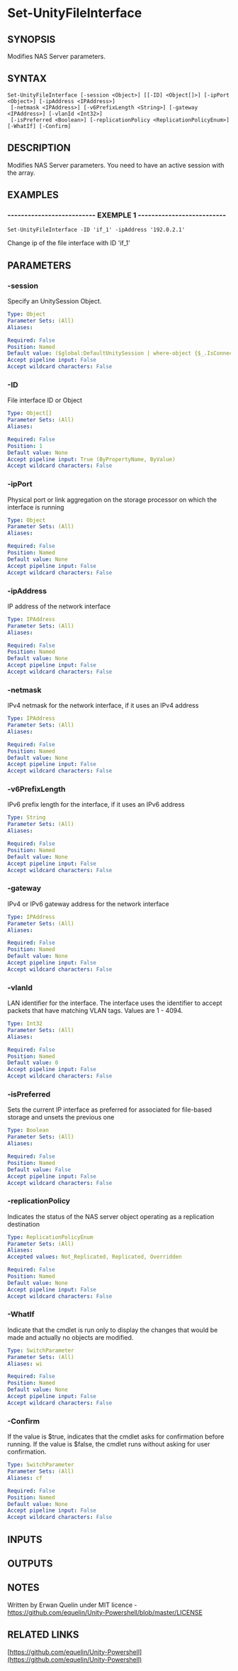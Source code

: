 # Set-UnityFileInterface

## SYNOPSIS
Modifies NAS Server parameters.

## SYNTAX

```
Set-UnityFileInterface [-session <Object>] [[-ID] <Object[]>] [-ipPort <Object>] [-ipAddress <IPAddress>]
 [-netmask <IPAddress>] [-v6PrefixLength <String>] [-gateway <IPAddress>] [-vlanId <Int32>]
 [-isPreferred <Boolean>] [-replicationPolicy <ReplicationPolicyEnum>] [-WhatIf] [-Confirm]
```

## DESCRIPTION
Modifies NAS Server parameters.
You need to have an active session with the array.

## EXAMPLES

### -------------------------- EXEMPLE 1 --------------------------
```
Set-UnityFileInterface -ID 'if_1' -ipAddress '192.0.2.1'
```

Change ip of the file interface with ID 'if_1'

## PARAMETERS

### -session
Specify an UnitySession Object.

```yaml
Type: Object
Parameter Sets: (All)
Aliases: 

Required: False
Position: Named
Default value: ($global:DefaultUnitySession | where-object {$_.IsConnected -eq $true})
Accept pipeline input: False
Accept wildcard characters: False
```

### -ID
File interface ID or Object

```yaml
Type: Object[]
Parameter Sets: (All)
Aliases: 

Required: False
Position: 1
Default value: None
Accept pipeline input: True (ByPropertyName, ByValue)
Accept wildcard characters: False
```

### -ipPort
Physical port or link aggregation on the storage processor on which the interface is running

```yaml
Type: Object
Parameter Sets: (All)
Aliases: 

Required: False
Position: Named
Default value: None
Accept pipeline input: False
Accept wildcard characters: False
```

### -ipAddress
IP address of the network interface

```yaml
Type: IPAddress
Parameter Sets: (All)
Aliases: 

Required: False
Position: Named
Default value: None
Accept pipeline input: False
Accept wildcard characters: False
```

### -netmask
IPv4 netmask for the network interface, if it uses an IPv4 address

```yaml
Type: IPAddress
Parameter Sets: (All)
Aliases: 

Required: False
Position: Named
Default value: None
Accept pipeline input: False
Accept wildcard characters: False
```

### -v6PrefixLength
IPv6 prefix length for the interface, if it uses an IPv6 address

```yaml
Type: String
Parameter Sets: (All)
Aliases: 

Required: False
Position: Named
Default value: None
Accept pipeline input: False
Accept wildcard characters: False
```

### -gateway
IPv4 or IPv6 gateway address for the network interface

```yaml
Type: IPAddress
Parameter Sets: (All)
Aliases: 

Required: False
Position: Named
Default value: None
Accept pipeline input: False
Accept wildcard characters: False
```

### -vlanId
LAN identifier for the interface.
The interface uses the identifier to accept packets that have matching VLAN tags.
Values are 1 - 4094.

```yaml
Type: Int32
Parameter Sets: (All)
Aliases: 

Required: False
Position: Named
Default value: 0
Accept pipeline input: False
Accept wildcard characters: False
```

### -isPreferred
Sets the current IP interface as preferred for associated for file-based storage and unsets the previous one

```yaml
Type: Boolean
Parameter Sets: (All)
Aliases: 

Required: False
Position: Named
Default value: False
Accept pipeline input: False
Accept wildcard characters: False
```

### -replicationPolicy
Indicates the status of the NAS server object operating as a replication destination

```yaml
Type: ReplicationPolicyEnum
Parameter Sets: (All)
Aliases: 
Accepted values: Not_Replicated, Replicated, Overridden

Required: False
Position: Named
Default value: None
Accept pipeline input: False
Accept wildcard characters: False
```

### -WhatIf
Indicate that the cmdlet is run only to display the changes that would be made and actually no objects are modified.

```yaml
Type: SwitchParameter
Parameter Sets: (All)
Aliases: wi

Required: False
Position: Named
Default value: None
Accept pipeline input: False
Accept wildcard characters: False
```

### -Confirm
If the value is $true, indicates that the cmdlet asks for confirmation before running. 
If the value is $false, the cmdlet runs without asking for user confirmation.

```yaml
Type: SwitchParameter
Parameter Sets: (All)
Aliases: cf

Required: False
Position: Named
Default value: None
Accept pipeline input: False
Accept wildcard characters: False
```

## INPUTS

## OUTPUTS

## NOTES
Written by Erwan Quelin under MIT licence - https://github.com/equelin/Unity-Powershell/blob/master/LICENSE

## RELATED LINKS

[https://github.com/equelin/Unity-Powershell](https://github.com/equelin/Unity-Powershell)

